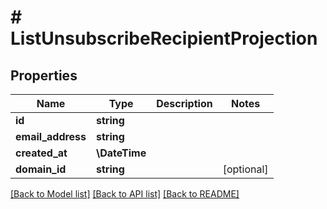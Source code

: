 # # ListUnsubscribeRecipientProjection

## Properties

Name | Type | Description | Notes
------------ | ------------- | ------------- | -------------
**id** | **string** |  |
**email_address** | **string** |  |
**created_at** | **\DateTime** |  |
**domain_id** | **string** |  | [optional]

[[Back to Model list]](../../README#models) [[Back to API list]](../../README#endpoints) [[Back to README]](../../README)

